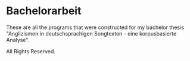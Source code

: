 # Bachelorarbeit
These are all the programs that were constructed for my bachelor thesis 
"Anglizismen in deutschsprachigen Songtexten - eine korpusbasierte Analyse".

 All Rights Reserved.
